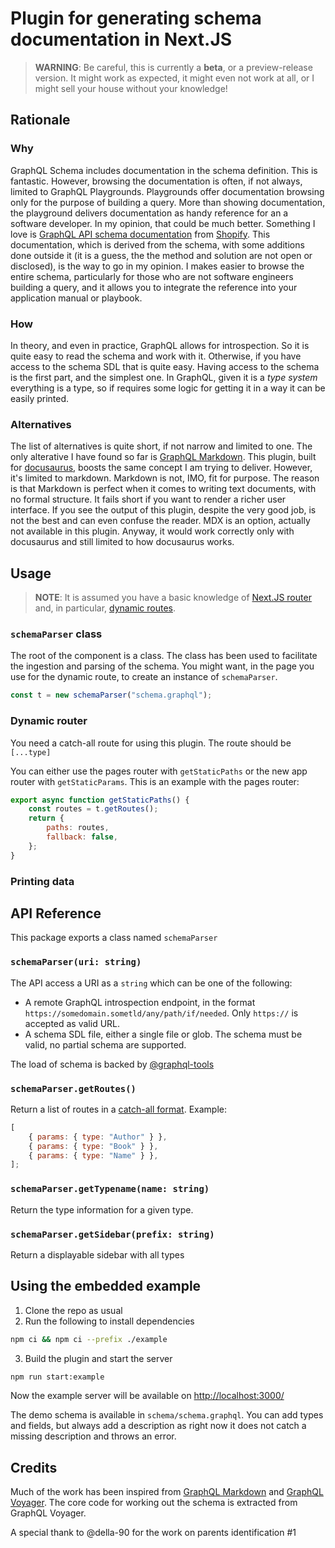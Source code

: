 # Plugin for generating schema documentation in Next.JS

> **WARNING**: Be careful, this is currently a **beta**, or a preview-release version. It might work as expected, it might even not work at all, or I might sell your house without your knowledge!

## Rationale

### Why

GraphQL Schema includes documentation in the schema definition. This is fantastic. However, browsing the documentation is often, if not always, limited to GraphQL Playgrounds. Playgrounds offer documentation browsing only for the purpose of building a query. More than showing documentation, the playground delivers documentation as handy reference for an a software developer. In my opinion, that could be much better. Something I love is [GraphQL API schema documentation](https://shopify.dev/docs/api/admin-graphql) from [Shopify](https://shopify.com). This documentation, which is derived from the schema, with some additions done outside it (it is a guess, the the method and solution are not open or disclosed), is the way to go in my opinion. I makes easier to browse the entire schema, particularly for those who are not software engineers building a query, and it allows you to integrate the reference into your application manual or playbook.

### How

In theory, and even in practice, GraphQL allows for introspection. So it is quite easy to read the schema and work with it. Otherwise, if you have access to the schema SDL that is quite easy.
Having access to the schema is the first part, and the simplest one. In GraphQL, given it is a _type system_ everything is a type, so if requires some logic for getting it in a way it can be easily printed.

### Alternatives

The list of alternatives is quite short, if not narrow and limited to one. The only alterative I have found so far is [GraphQL Markdown](https://graphql-markdown.github.io). This plugin, built for [docusaurus](https://docusaurus.io), boosts the same concept I am trying to deliver. However, it's limited to markdown. Markdown is not, IMO, fit for purpose. The reason is that Markdown is perfect when it comes to writing text documents, with no formal structure. It fails short if you want to render a richer user interface. If you see the output of this plugin, despite the very good job, is not the best and can even confuse the reader. MDX is an option, actually not available in this plugin. Anyway, it would work correctly only with docusaurus and still limited to how docusaurus works.

## Usage

> **NOTE**: It is assumed you have a basic knowledge of [Next.JS router](https://nextjs.org/docs/app/building-your-application/routing) and, in particular, [dynamic routes](https://nextjs.org/docs/app/building-your-application/routing/dynamic-routes).

### `schemaParser` class

The root of the component is a class. The class has been used to facilitate the ingestion and parsing of the schema. You might want, in the page you use for the dynamic route, to create an instance of `schemaParser`.

```javascript
const t = new schemaParser("schema.graphql");
```

### Dynamic router

You need a catch-all route for using this plugin. The route should be `[...type]`

You can either use the pages router with `getStaticPaths` or the new app router with `getStaticParams`. This is an example with the pages router:

```javascript
export async function getStaticPaths() {
	const routes = t.getRoutes();
	return {
		paths: routes,
		fallback: false,
	};
}
```

### Printing data

## API Reference

This package exports a class named `schemaParser`

### `schemaParser(uri: string)`

The API access a URI as a `string` which can be one of the following:

- A remote GraphQL introspection endpoint, in the format `https://somedomain.sometld/any/path/if/needed`. Only `https://` is accepted as valid URL.
- A schema SDL file, either a single file or glob. The schema must be valid, no partial schema are supported.

The load of schema is backed by [@graphql-tools](https://the-guild.dev/graphql/tools/docs/schema-loading#load-graphqlschema-by-using-different-loaders-from-different-sources)

### `schemaParser.getRoutes()`

Return a list of routes in a [catch-all format](https://nextjs.org/docs/app/building-your-application/routing/dynamic-routes#catch-all-segments).
Example:

```javascript
[
	{ params: { type: "Author" } },
	{ params: { type: "Book" } },
	{ params: { type: "Name" } },
];
```

### `schemaParser.getTypename(name: string)`

Return the type information for a given type.

### `schemaParser.getSidebar(prefix: string)`

Return a displayable sidebar with all types

## Using the embedded example

1. Clone the repo as usual
2. Run the following to install dependencies

```bash
npm ci && npm ci --prefix ./example
```

3. Build the plugin and start the server

```bash
npm run start:example
```

Now the example server will be available on [http://localhost:3000/](http://localhost:3000/)

The demo schema is available in `schema/schema.graphql`. You can add types and fields, but always add a description as right now it does not catch a missing description and throws an error.

## Credits

Much of the work has been inspired from [GraphQL Markdown](https://graphql-markdown.github.io) and [GraphQL Voyager](https://github.com/graphql-kit/graphql-voyager).
The core code for working out the schema is extracted from GraphQL Voyager.

A special thank to @della-90 for the work on parents identification #1
